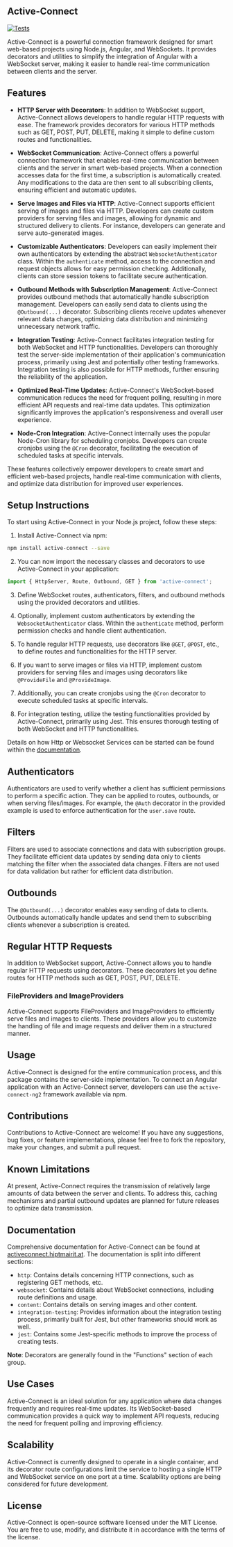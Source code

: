 ## Active-Connect

[![Tests](https://github.com/HiptJo/active-connect-ng/actions/workflows/test.yml/badge.svg?branch=master)](https://github.com/HiptJo/active-connect-ng/actions/workflows/test.yml)

Active-Connect is a powerful connection framework designed for smart web-based projects using Node.js, Angular, and WebSockets. It provides decorators and utilities to simplify the integration of Angular with a WebSocket server, making it easier to handle real-time communication between clients and the server.

## Features

- **HTTP Server with Decorators**: In addition to WebSocket support, Active-Connect allows developers to handle regular HTTP requests with ease. The framework provides decorators for various HTTP methods such as GET, POST, PUT, DELETE, making it simple to define custom routes and functionalities.

- **WebSocket Communication**: Active-Connect offers a powerful connection framework that enables real-time communication between clients and the server in smart web-based projects. When a connection accesses data for the first time, a subscription is automatically created. Any modifications to the data are then sent to all subscribing clients, ensuring efficient and automatic updates.

- **Serve Images and Files via HTTP**: Active-Connect supports efficient serving of images and files via HTTP. Developers can create custom providers for serving files and images, allowing for dynamic and structured delivery to clients. For instance, developers can generate and serve auto-generated images.

- **Customizable Authenticators**: Developers can easily implement their own authenticators by extending the abstract `WebsocketAuthenticator` class. Within the `authenticate` method, access to the connection and request objects allows for easy permission checking. Additionally, clients can store session tokens to facilitate secure authentication.

- **Outbound Methods with Subscription Management**: Active-Connect provides outbound methods that automatically handle subscription management. Developers can easily send data to clients using the `@Outbound(...)` decorator. Subscribing clients receive updates whenever relevant data changes, optimizing data distribution and minimizing unnecessary network traffic.

- **Integration Testing**: Active-Connect facilitates integration testing for both WebSocket and HTTP functionalities. Developers can thoroughly test the server-side implementation of their application's communication process, primarily using Jest and potentially other testing frameworks. Integration testing is also possible for HTTP methods, further ensuring the reliability of the application.

- **Optimized Real-Time Updates**: Active-Connect's WebSocket-based communication reduces the need for frequent polling, resulting in more efficient API requests and real-time data updates. This optimization significantly improves the application's responsiveness and overall user experience.

- **Node-Cron Integration**: Active-Connect internally uses the popular Node-Cron library for scheduling cronjobs. Developers can create cronjobs using the `@Cron` decorator, facilitating the execution of scheduled tasks at specific intervals.

These features collectively empower developers to create smart and efficient web-based projects, handle real-time communication with clients, and optimize data distribution for improved user experiences.

## Setup Instructions

To start using Active-Connect in your Node.js project, follow these steps:

1. Install Active-Connect via npm:

```bash
npm install active-connect --save
```

2. You can now import the necessary classes and decorators to use Active-Connect in your application:

```javascript
import { HttpServer, Route, Outbound, GET } from 'active-connect';
```

3. Define WebSocket routes, authenticators, filters, and outbound methods using the provided decorators and utilities.

4. Optionally, implement custom authenticators by extending the `WebsocketAuthenticator` class. Within the `authenticate` method, perform permission checks and handle client authentication.

5. To handle regular HTTP requests, use decorators like `@GET`, `@POST`, etc., to define routes and functionalities for the HTTP server.

6. If you want to serve images or files via HTTP, implement custom providers for serving files and images using decorators like `@ProvideFile` and `@ProvideImage`.

7. Additionally, you can create cronjobs using the `@Cron` decorator to execute scheduled tasks at specific intervals.

8. For integration testing, utilize the testing functionalities provided by Active-Connect, primarily using Jest. This ensures thorough testing of both WebSocket and HTTP functionalities.

Details on how Http or Websocket Services can be started can be found within the [documentation](https://hiptjo.github.io/active-connect).

## Authenticators

Authenticators are used to verify whether a client has sufficient permissions to perform a specific action. They can be applied to routes, outbounds, or when serving files/images. For example, the `@Auth` decorator in the provided example is used to enforce authentication for the `user.save` route.

## Filters

Filters are used to associate connections and data with subscription groups. They facilitate efficient data updates by sending data only to clients matching the filter when the associated data changes. Filters are not used for data validation but rather for efficient data distribution.

## Outbounds

The `@Outbound(...)` decorator enables easy sending of data to clients. Outbounds automatically handle updates and send them to subscribing clients whenever a subscription is created.

## Regular HTTP Requests

In addition to WebSocket support, Active-Connect allows you to handle regular HTTP requests using decorators. These decorators let you define routes for HTTP methods such as GET, POST, PUT, DELETE.

### FileProviders and ImageProviders

Active-Connect supports FileProviders and ImageProviders to efficiently serve files and images to clients. These providers allow you to customize the handling of file and image requests and deliver them in a structured manner.


## Usage

Active-Connect is designed for the entire communication process, and this package contains the server-side implementation. To connect an Angular application with an Active-Connect server, developers can use the `active-connect-ng2` framework available via npm.

## Contributions

Contributions to Active-Connect are welcome! If you have any suggestions, bug fixes, or feature implementations, please feel free to fork the repository, make your changes, and submit a pull request.

## Known Limitations

At present, Active-Connect requires the transmission of relatively large amounts of data between the server and clients. To address this, caching mechanisms and partial outbound updates are planned for future releases to optimize data transmission.

## Documentation

Comprehensive documentation for Active-Connect can be found at [activeconnect.hiptmairit.at](https://hiptjo.github.io/active-connect). The documentation is split into different sections:

- `http`: Contains details concerning HTTP connections, such as registering GET methods, etc.
- `websocket`: Contains details about WebSocket connections, including route definitions and usage.
- `content`: Contains details on serving images and other content.
- `integration-testing`: Provides information about the integration testing process, primarily built for Jest, but other frameworks should work as well.
- `jest`: Contains some Jest-specific methods to improve the process of creating tests.

**Note**: Decorators are generally found in the "Functions" section of each group.

## Use Cases

Active-Connect is an ideal solution for any application where data changes frequently and requires real-time updates. Its WebSocket-based communication provides a quick way to implement API requests, reducing the need for frequent polling and improving efficiency.

## Scalability

Active-Connect is currently designed to operate in a single container, and its decorator route configurations limit the service to hosting a single HTTP and WebSocket service on one port at a time. Scalability options are being considered for future development.

## License

Active-Connect is open-source software licensed under the MIT License. You are free to use, modify, and distribute it in accordance with the terms of the license.